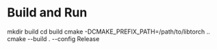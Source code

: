 # Build and Run
mkdir build
cd build
cmake -DCMAKE_PREFIX_PATH=/path/to/libtorch ..
cmake --build . --config Release

